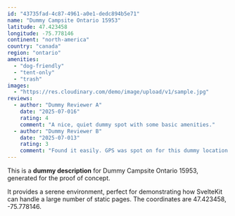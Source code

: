 ```yaml
---
id: "43735fad-4c87-4961-a0e1-dedc894b5e71"
name: "Dummy Campsite Ontario 15953"
latitude: 47.423458
longitude: -75.778146
continent: "north-america"
country: "canada"
region: "ontario"
amenities:
  - "dog-friendly"
  - "tent-only"
  - "trash"
images:
  - "https://res.cloudinary.com/demo/image/upload/v1/sample.jpg"
reviews:
  - author: "Dummy Reviewer A"
    date: "2025-07-016"
    rating: 4
    comment: "A nice, quiet dummy spot with some basic amenities."
  - author: "Dummy Reviewer B"
    date: "2025-07-013"
    rating: 3
    comment: "Found it easily. GPS was spot on for this dummy location."
---
```


This is a **dummy description** for Dummy Campsite Ontario 15953, generated for the proof of concept.

It provides a serene environment, perfect for demonstrating how SvelteKit can handle a large number of static pages. The coordinates are 47.423458, -75.778146.
